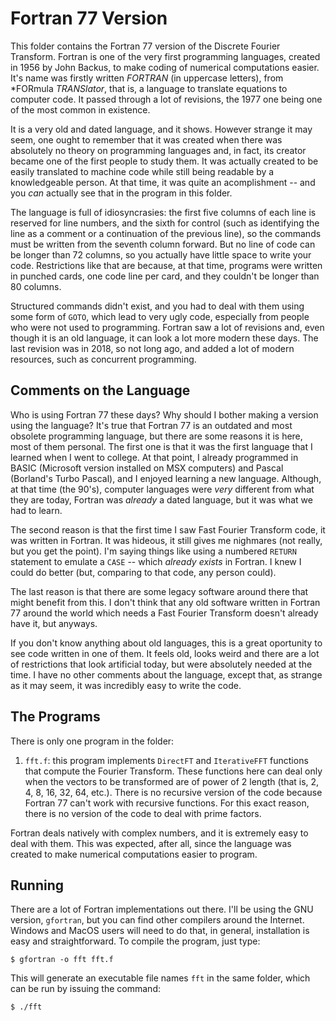 # Fortran 77 Version

This folder contains the Fortran 77 version of the Discrete Fourier Transform. Fortran is one of the very first programming languages, created in 1956 by John Backus, to make coding of numerical computations easier. It's name was firstly written *FORTRAN* (in uppercase letters), from *FORmula *TRANSlator*, that is, a language to translate equations to computer code. It passed through a lot of revisions, the 1977 one being one of the most common in existence.

It is a very old and dated language, and it shows. However strange it may seem, one ought to remember that it was created when there was absolutely no theory on programming languages and, in fact, its creator became one of the first people to study them. It was actually created to be easily translated to machine code while still being readable by a knowledgeable person. At that time, it was quite an acomplishment -- and you *can* actually see that in the program in this folder.

The language is full of idiosyncrasies: the first five columns of each line is reserved for line numbers, and the sixth for control (such as identifying the line as a comment or a continuation of the previous line), so the commands must be written from the seventh column forward. But no line of code can be longer than 72 columns, so you actually have little space to write your code. Restrictions like that are because, at that time, programs were written in punched cards, one code line per card, and they couldn't be longer than 80 columns.

Structured commands didn't exist, and you had to deal with them using some form of `GOTO`, which lead to very ugly code, especially from people who were not used to programming. Fortran saw a lot of revisions and, even though it is an old language, it can look a lot more modern these days. The last revision was in 2018, so not long ago, and added a lot of modern resources, such as concurrent programming.


## Comments on the Language

Who is using Fortran 77 these days? Why should I bother making a version using the language? It's true that Fortran 77 is an outdated and most obsolete programming language, but there are some reasons it is here, most of them personal. The first one is that it was the first language that I learned when I went to college. At that point, I already programmed in BASIC (Microsoft version installed on MSX computers) and Pascal (Borland's Turbo Pascal), and I enjoyed learning a new language. Although, at that time (the 90's), computer languages were *very* different from what they are today, Fortran was *already* a dated language, but it was what we had to learn.

The second reason is that the first time I saw Fast Fourier Transform code, it was written in Fortran. It was hideous, it still gives me nighmares (not really, but you get the point). I'm saying things like using a numbered `RETURN` statement to emulate a `CASE` -- which *already exists* in Fortran. I knew I could do better (but, comparing to that code, any person could).

The last reason is that there are some legacy software around there that might benefit from this. I don't think that any old software written in Fortran 77 around the world which needs a Fast Fourier Transform doesn't already have it, but anyways.

If you don't know anything about old languages, this is a great oportunity to see code written in one of them. It feels old, looks weird and there are a lot of restrictions that look artificial today, but were absolutely needed at the time. I have no other comments about the language, except that, as strange as it may seem, it was incredibly easy to write the code.


## The Programs

There is only one program in the folder:

1. `fft.f`: this program implements `DirectFT` and `IterativeFFT` functions that compute the Fourier Transform. These functions here can deal only when the vectors to be transformed are of power of 2 length (that is, 2, 4, 8, 16, 32, 64, etc.). There is no recursive version of the code because Fortran 77 can't work with recursive functions. For this exact reason, there is no version of the code to deal with prime factors.

Fortran deals natively with complex numbers, and it is extremely easy to deal with them. This was expected, after all, since the language was created to make numerical computations easier to program.


## Running

There are a lot of Fortran implementations out there. I'll be using the GNU version, `gfortran`, but you can find other compilers around the Internet. Windows and MacOS users will need to do that, in general, installation is easy and straightforward. To compile the program, just type:

```
$ gfortran -o fft fft.f
```

This will generate an executable file names `fft` in the same folder, which can be run by issuing the command:

```
$ ./fft
```
